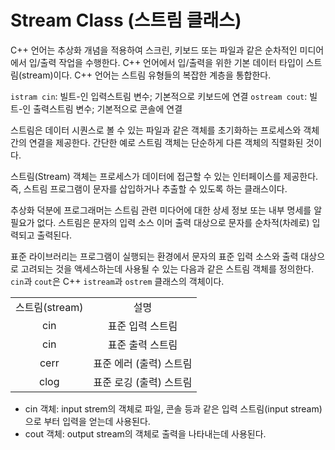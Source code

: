 #  Stream Class (스트림 클래스)

C++ 언어는 추상화 개념을 적용하여 스크린, 키보드 또는 파일과 같은 순차적인 미디어에서 입/출력 작업을 수행한다. 
C++ 언어에서 입/출력을 위한 기본 데이터 타입이 스트림(stream)이다. C++ 언어는 스트림 유형들의 복잡한 계층을 통합한다. 

```istram cin```: 빌트-인 입력스트림 변수; 기본적으로 키보드에 연결 
```ostream cout```: 빌트-인 출력스트림 변수; 기본적으로 콘솔에 연결

스트림은 데이터 시퀀스로 볼 수 있는 파일과 같은 객체를 초기화하는 프로세스와 객체 간의 연결을 제공한다. 
간단한 예로 스트림 객체는 단순하게 다른 객체의 직렬화된 것이다. 

스트림(Stream) 객체는 프로세스가 데이터에 접근할 수 있는 인터페이스를 제공한다. 즉, 스트림 프로그램이 문자를 삽입하거나 추출할 수 있도록 하는 클래스이다. 

추상화 덕분에 프로그래머는 스트림 관련 미다어에 대한 상세 정보 또는 내부 명세를 알 필요가 없다. 
스트림은 문자의 입력 소스 이머 출력 대상으로 문자를 순차적(차례로) 입력되고 출력된다. 

표준 라이브러리는 프로그램이 실행되는 환경에서 문자의 표준 입력 소스와 출력 대상으로 고려되는 것을 액세스하는데 사용될 수 있는 
다음과 같은 스트림 객체를 정의한다. 
``cin``과 ``cout``은 C++ ``istream``과 ``ostrem`` 클래스의 객체이다. 

<table align = "center">
<tr align = "center"><td>스트림(stream)</td><td>설명</td></tr>
<tr align = "center"><td>cin</td><td>표준 입력 스트림</td></tr>
<tr align = "center"><td>cin</td><td>표준 출력 스트림</td></tr>
<tr align = "center"><td>cerr</td><td>표준 에러 (출력) 스트림</td></tr>
<tr align = "center"><td>clog</td><td>표준 로깅 (출력) 스트림</td></tr>
</table>

* cin 객체: input strem의 객체로 파일, 콘솔 등과 같은 입력 스트림(input stream)으로 부터 입력을 얻는데 사용된다. 
* cout 객체: output stream의 객체로 출력을 나타내는데 사용된다. 

